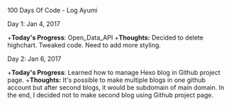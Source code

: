 100 Days Of Code - Log  Ayumi 

Day 1: Jan 4, 2017 

+**Today's Progress**:  Open_Data_API
+**Thoughts:** Decided to delete highchart. Tweaked code. Need to add more styling.

Day 2: Jan 6, 2017 

+**Today's Progress**:  Learned how to manage Hexo blog in Github project page.
+**Thoughts:** It's possible to make multiple blogs in one github account but after second blogs, it would be subdomain of main domain. In the end, I decided not to make second blog using Github project page.
